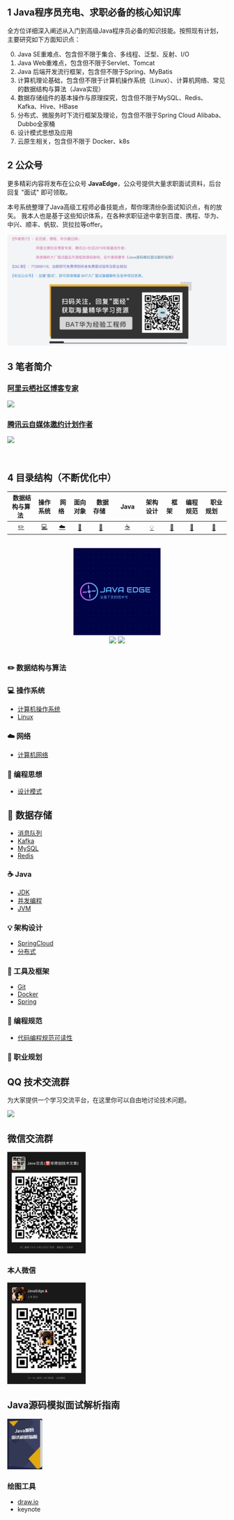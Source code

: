 ## 1 Java程序员充电、求职必备的核心知识库

全方位详细深入阐述从入门到高级Java程序员必备的知识技能。按照现有计划，主要研究如下方面知识点： 

0. Java SE重难点、包含但不限于集合、多线程、泛型、反射、I/O
1. Java Web重难点，包含但不限于Servlet、Tomcat
2. Java 后端开发流行框架，包含但不限于Spring、MyBatis
3. 计算机理论基础，包含但不限于计算机操作系统（Linux）、计算机网络、常见的数据结构与算法（Java实现）
4. 数据存储组件的基本操作与原理探究，包含但不限于MySQL、Redis、Kafka、Hive、HBase
5. 分布式、微服务时下流行框架及理论，包含但不限于Spring Cloud Alibaba、Dubbo全家桶
6. 设计模式思想及应用
7. 云原生相关，包含但不限于 Docker、k8s

## 2 公众号

更多精彩内容将发布在公众号 **JavaEdge**，公众号提供大量求职面试资料，后台回复 "面试" 即可领取。

本号系统整理了Java高级工程师必备技能点，帮你理清纷杂面试知识点，有的放矢。
我本人也是基于这些知识体系，在各种求职征途中拿到百度、携程、华为、中兴、顺丰、帆软、货拉拉等offer。

<img src="assets/公众号.png">

## 3 笔者简介

### [阿里云栖社区博客专家](https://yq.aliyun.com/users/article?spm=a2c4e.8091938.headeruserinfo.3.65993d6eqaQ0O6)

![](https://img-blog.csdnimg.cn/20190712131824494.png?x-oss-process=image/watermark,type_ZmFuZ3poZW5naGVpdGk,shadow_10,text_SmF2YUVkZ2U=,size_1,color_FFFFFF,t_70)

### [腾讯云自媒体邀约计划作者](https://cloud.tencent.com/developer/user/1752328)

![](https://img-blog.csdnimg.cn/20190712140323352.png?x-oss-process=image/watermark,type_ZmFuZ3poZW5naGVpdGk,shadow_10,text_SmF2YUVkZ2U=,size_1,color_FFFFFF,t_70)


<br>

## 4 目录结构（不断优化中）

| &nbsp;数据结构与算法&nbsp; | 操作系统 | &nbsp;网络&nbsp; | 面向对象 | &nbsp;&nbsp;数据存储&nbsp;&nbsp; | &nbsp;&nbsp;&nbsp;Java&nbsp;&nbsp;&nbsp; | 架构设计 | &nbsp;&nbsp;&nbsp;框架&nbsp;&nbsp;&nbsp; | 编程规范 | &nbsp;&nbsp;&nbsp;职业规划&nbsp;&nbsp;&nbsp; |
| :--------: | :---------: | :---------: | :---------: | :---------: | :---------:| :---------: | :-------: | :-------:| :------:|
| [:pencil2:](#pencil2-算法) | [:computer:](#computer-操作系统)|[:cloud:](#cloud-网络) | [:art:](#art-面向对象) |[:floppy_disk:](#floppy_disk-数据存储)|  [:coffee:](#coffee-java)| [:bulb:](#bulb-系统设计)| [:wrench:](#wrench-工具)| [:watermelon:](#watermelon-编码实践)| [:memo:](#memo-后记) |

<br>

<div align="center">
    <img src="assets/LOGO.png" width="200px">
    <br>
    <a href="https://github.com/Wasabi1234/Java-Interview-Tutorial"> <img src="https://img.shields.io/badge/>-read-4ab8a1.svg"></a>  <a href="https://github.com/Wasabi1234"> <img src="https://img.shields.io/badge/_-more-4ab8a1.svg"></a> 
    <br> <br>
</div>

### :pencil2: 数据结构与算法

### :computer: 操作系统

- [计算机操作系统](https://github.com/Wasabi1234/Java-Interview-Tutorial/tree/master/%E6%93%8D%E4%BD%9C%E7%B3%BB%E7%BB%9F)
- [Linux](https://github.com/Wasabi1234/Java-Interview-Tutorial/tree/master/%E6%93%8D%E4%BD%9C%E7%B3%BB%E7%BB%9F/Linux)

### :cloud: 网络 

- [计算机网络](https://sourcegraph.com/github.com/Wasabi1234/Java-Interview-Tutorial/-/tree/%E8%AE%A1%E7%AE%97%E6%9C%BA%E7%BD%91%E7%BB%9C)

### :art: 编程思想

- [设计模式](https://sourcegraph.com/github.com/Wasabi1234/Java-Interview-Tutorial/-/tree/%E8%AE%BE%E8%AE%A1%E6%A8%A1%E5%BC%8F)

## :floppy_disk: 数据存储 

- [消息队列](https://sourcegraph.com/github.com/Wasabi1234/Java-Interview-Tutorial/-/tree/%E6%95%B0%E6%8D%AE%E5%AD%98%E5%82%A8/%E6%B6%88%E6%81%AF%E9%98%9F%E5%88%97)
- [Kafka](https://sourcegraph.com/github.com/Wasabi1234/Java-Interview-Tutorial/-/tree/%E6%95%B0%E6%8D%AE%E5%AD%98%E5%82%A8/Kafka)
- [MySQL](https://sourcegraph.com/github.com/Wasabi1234/Java-Interview-Tutorial/-/tree/%E6%95%B0%E6%8D%AE%E5%AD%98%E5%82%A8/MySQL)
- [Redis](https://sourcegraph.com/github.com/Wasabi1234/Java-Interview-Tutorial/-/tree/%E6%95%B0%E6%8D%AE%E5%AD%98%E5%82%A8/Redis)

### :coffee: Java

- [JDK](https://sourcegraph.com/github.com/Wasabi1234/Java-Interview-Tutorial/-/tree/JDK)
- [并发编程](https://sourcegraph.com/github.com/Wasabi1234/Java-Interview-Tutorial/-/tree/JDK/%E5%B9%B6%E5%8F%91%E7%BC%96%E7%A8%8B)
- [JVM](https://sourcegraph.com/github.com/Wasabi1234/Java-Interview-Tutorial/-/tree/JVM)

### :bulb: 架构设计

- [SpringCloud](https://sourcegraph.com/github.com/Wasabi1234/Java-Interview-Tutorial/-/tree/SpringCloudAlibaba%28new%29)
- [分布式](https://sourcegraph.com/github.com/Wasabi1234/Java-Interview-Tutorial/-/tree/%E5%88%86%E5%B8%83%E5%BC%8F%E7%90%86%E8%AE%BA%E5%9F%BA%E7%A1%80)

### :wrench: 工具及框架

- [Git](https://sourcegraph.com/github.com/Wasabi1234/Java-Interview-Tutorial/-/tree/Git)
- [Docker](https://sourcegraph.com/github.com/Wasabi1234/Java-Interview-Tutorial/-/tree/Docker)
- [Spring](https://github.com/Wasabi1234/JavaEdge-Tutorial/tree/master/Java/Spring)

### :watermelon: 编程规范

- [代码编程规范可读性](https://sourcegraph.com/github.com/Wasabi1234/Java-Interview-Tutorial/-/tree/%E7%BC%96%E7%A8%8B%E8%A7%84%E8%8C%83)

### :memo: 职业规划

## QQ 技术交流群

为大家提供一个学习交流平台，在这里你可以自由地讨论技术问题。

<img src="assets/QQ 群.JPG" width="180px">

## 微信交流群
<img src="assets/微信群.jpeg" width="180px">

### 本人微信
<img src="assets/个人微信.jpeg" width="180px">

## Java源码模拟面试解析指南

<a href="https://www.nowcoder.com/tutorial/10029/index">
    <img src="assets/牛客专刊.png" width="80px"></a>


### 绘图工具

- [draw.io](https://www.draw.io/)
- keynote